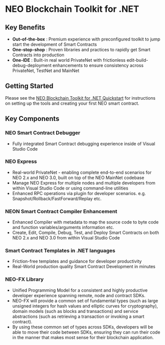 # NEO Blockchain Toolkit for .NET

## Key Benefits

- **Out-of-the-box** : Premium experience with preconfigured toolkit to jump start the development of Smart Contracts
- **One-stop-shop** : Proven libraries and practices to rapidly get Smart Contracts into production
- **One-IDE** : Built-in real world PrivateNet with frictionless edit-build-debug-deployment enhancements to ensure
  consistency across PrivateNet, TestNet and MainNet

## Getting Started

Please see the [NEO Blockchain Toolkit for .NET Quickstart](https://github.com/ngdseattle/neo-blockchain-toolkit/quickstart.md)
for instructions on setting up the tools and creating your first NEO smart contract.

## Key Components

### NEO Smart Contract Debugger

- Fully integrated Smart Contract debugging experience inside of Visual Studio Code

### NEO Express

- Real-world PrivateNet - enabling complete end-to-end scenarios for NEO 2.x and NEO 3.0, built on top of the NEO MainNet codebase
- Manage NEO Express for multiple nodes and multiple developers from within Visual Studio Code or using command-line utilities
- Enhanced RPC operations via plugin for developer scenarios. e.g. Snapshot/Rollback/FastForward/Replay etc.

### NEON Smart Contract Compiler Enhancement

- Enhanced Compiler with metadata to map the source code to byte code and function variables/arguments information etc.
- Create, Edit, Compile, Debug, Test, and Deploy Smart Contracts on both NEO 2.x and NEO 3.0 from within Visual Studio Code

### Smart Contract Templates in .NET languages

- Friction-free templates and guidance for developer productivity
- Real-World production quality Smart Contract Development in minutes

### NEO-FX Library

- Unified Programming Model for a consistent and highly productive developer experience spanning remote, node and contract SDKs.
- NEO-FX will provide a common set of fundamental types (such as large unsigned integers for hash values and elliptic curves for
  cryptography), domain models (such as blocks and transactions) and service abstractions (such as retrieving a transaction or
  invoking a smart contract).
- By using these common set of types across SDKs, developers will be able to move their code between SDKs, ensuring they can run
  their code in the manner that makes most sense for their blockchain application.
